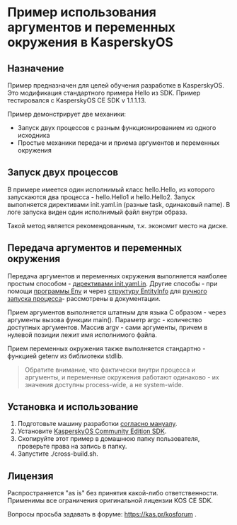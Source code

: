 # Пример использования аргументов и переменных окружения в KasperskyOS

## Назначение

Пример предназначен для целей обучения разработке в KasperskyOS.
Это модификация стандартного примера Hello из SDK.
Пример тестировался с KasperskyOS CE SDK v 1.1.1.13.

Пример демонстрирует две механики:
- Запуск двух процессов с разным функционированием из одного исходника
- Простые механики передачи и приема аргументов и переменных окружения

## Запуск двух процессов

В примере имеется один исполнимый класс hello.Hello, из которого запускаются два процесса - hello.Hello1 и hello.Hello2.
Запуск выполняется директивами init.yaml.in (разные task, одинаковый name).
В логе запуска виден один исполнимый файл внутри образа.

Такой метод является рекомендованным, т.к. экономит место на диске.

## Передача аргументов и переменных окружения

Передача аргументов и переменных окружения выполняется наиболее простым способом - [директивами init.yaml.in](https://support.kaspersky.ru/help/KCE/1.1/ru-RU/einit_overview.htm).
Другие способы - при помощи [программы Env](https://support.kaspersky.ru/help/KCE/1.1/ru-RU/using_env_app.htm) и через [структуру EntityInfo](https://support.kaspersky.ru/help/KCE/1.1/ru-RU/entity_info.htm) для [ручного запуска процесса](https://support.kaspersky.ru/help/KCE/1.1/ru-RU/entity_init.htm)- рассмотрены в документации.

Прием аргументов выполняется штатным для языка C образом - через аргументы вызова функции main().
Параметр argc - количество доступных аргументов.
Массив argv - сами аргументы, причем в нулевой позиции лежит имя исполнимого файла.

Прием переменных окружения также выполняется стандартно - функцией getenv из библиотеки stdlib.

> Обратите внимание, что фактически внутри процесса и аргументы, и переменные окружения работают одинаково - их значения доступны process-wide, а не system-wide.

## Установка и использование

1. Подготовьте машину разработки [согласно мануалу](https://support.kaspersky.ru/help/KCE/1.1/en-US/getting_started.htm).
2. Установите [KasperskyOS Community Edition SDK](https://os.kaspersky.ru/development/?form=download).
3. Скопируйте этот пример в домашнюю папку пользователя, проверьте права на запись в папку.
4. Запустите ./cross-build.sh.
	
## Лицензия
	
Распространяется "as is" без принятия какой-либо ответственности. Применимы все ограничения оригинальной лицензии KOS CE SDK.

Вопросы просьба задавать в форуме: https://kas.pr/kosforum .
